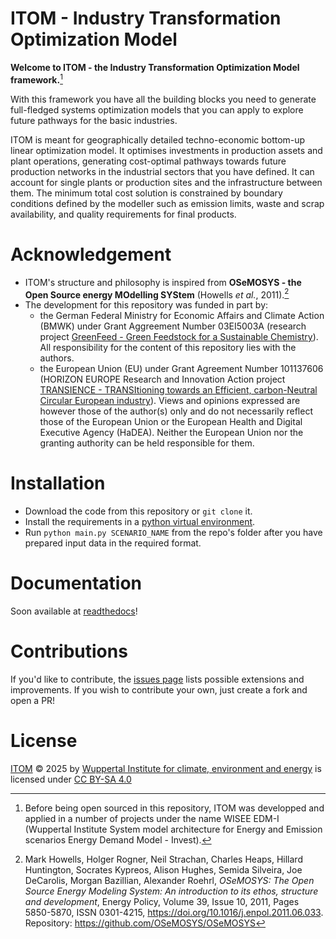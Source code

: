 
# ITOM - Industry Transformation Optimization Model

**Welcome to ITOM - the Industry Transformation Optimization Model framework.**[^1]

With this framework you have all the building blocks you need to generate full-fledged systems optimization models that you can apply to explore future pathways for the basic industries.

ITOM is meant for geographically detailed techno-economic bottom-up linear optimization model. It optimises investments in production assets and plant operations, generating cost-optimal pathways towards future production networks in the industrial sectors that you have defined. It can account for single plants or production sites and the infrastructure between them. The minimum total cost solution is constrained by boundary conditions defined by the modeller such as emission limits, waste and scrap availability, and quality requirements for final products.

# Acknowledgement
- ITOM's structure and philosophy is inspired from **OSeMOSYS - the Open Source energy MOdelling SYStem** (Howells *et al.*, 2011).[^2]
- The development for this repository was funded in part by:
	-  the German Federal Ministry for Economic Affairs and Climate Action (BMWK) under Grant Aggreement Number 03EI5003A (research project [GreenFeed - Green Feedstock for a Sustainable Chemistry](https://wupperinst.org/en/p/wi/p/s/pd/1993)). All responsibility for the content of this repository lies with the authors.
	- the European Union (EU) under Grant Agreement Number 101137606 (HORIZON EUROPE Research and Innovation Action project [TRANSIENCE - TRANSItioning towards an Efficient, carbon-Neutral Circular European industry](https://www.transience.eu/)). Views and opinions expressed are however those of the author(s) only and do not necessarily reflect those of the European Union or the European Health and Digital Executive Agency (HaDEA). Neither the European Union nor the granting authority can be held responsible for them.

# Installation
 - Download the code from this repository or `git clone` it.
 - Install the requirements in a [python virtual environment](https://packaging.python.org/en/latest/guides/installing-using-pip-and-virtual-environments/).
 - Run `python main.py SCENARIO_NAME` from the repo's folder after you have prepared input data in the required format.

# Documentation
Soon available at [readthedocs](https://about.readthedocs.com/)!

# Contributions
If you'd like to contribute, the [issues page](https://github.com/wupperinst/itom/issues) lists possible extensions and improvements.
If you wish to contribute your own, just create a fork and open a PR!

# License
[ITOM](https://github.com/wupperinst/itom) © 2025 by [Wuppertal Institute for climate, environment and energy](https://wupperinst.org/) is licensed under [CC BY-SA 4.0](https://creativecommons.org/licenses/by-sa/4.0/?ref=chooser-v1)

[^1]: Before being open sourced in this repository, ITOM was developped and applied in a number of projects under the name WISEE EDM-I (Wuppertal Institute System model architecture for Energy and Emission scenarios Energy Demand Model - Invest).
[^2]: Mark Howells, Holger Rogner, Neil Strachan, Charles Heaps, Hillard Huntington, Socrates Kypreos, Alison Hughes, Semida Silveira, Joe DeCarolis, Morgan Bazillian, Alexander Roehrl,
*OSeMOSYS: The Open Source Energy Modeling System: An introduction to its ethos, structure and development*,
Energy Policy, Volume 39, Issue 10, 2011, Pages 5850-5870,
ISSN 0301-4215, https://doi.org/10.1016/j.enpol.2011.06.033.
Repository: https://github.com/OSeMOSYS/OSeMOSYS

